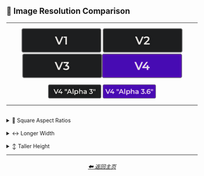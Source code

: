 <h2>📏 Image Resolution Comparison</h2>

<hr>

<div align="center">

[<img src="/Images/Repo_Parts/Buttons/Version_Buttons/button_version_V1_inactive.webp?raw=true" alt="MidJourney V1" height="64" />](/Pages/MJ_V1/Comparison_Pages/Image_Resolution_and_Upscaling/Image_Resolution_Comparison.md)
[<img src="/Images/Repo_Parts/Buttons/Version_Buttons/button_version_V2_inactive.webp?raw=true" alt="MidJourney V2" height="64" />](/Pages/MJ_V2/Comparison_Pages/Image_Resolution_and_Upscaling/Image_Resolution_Comparison.md)
[<img src="/Images/Repo_Parts/Buttons/Version_Buttons/button_version_V3_inactive.webp?raw=true" alt="MidJourney V3" height="64" />](/Pages/MJ_V3/Comparison_Pages/Image_Resolution_and_Upscaling/Image_Resolution_Comparison.md)[<img src="/Images/Repo_Parts/Buttons/Version_Buttons/button_version_V4_active.webp?raw=true" alt="MidJourney V4" height="64" />]()

[<img src="/Images/Repo_Parts/Buttons/Comparison_Page_Buttons/Subgroups/V4_Alpha_Versions/button_V4_alpha_3_inactive.webp?raw=true" alt="V4 Alpha 3" width="140.5" />](/Pages/MJ_V4/Comparison_Pages/Image_Resolution_and_Upscaling/Image_Resolution_Comparison/Older_Versions/V4_Alpha_3.md)
[<img src="/Images/Repo_Parts/Buttons/Comparison_Page_Buttons/Subgroups/V4_Alpha_Versions/button_V4_alpha_3.6_active.webp?raw=true" alt="V4 Alpha 3.6" width="140.5" />](/Pages/MJ_V4/Comparison_Pages/Image_Resolution_and_Upscaling/Image_Resolution_Comparison/Image_Resolution_Comparison.md)

</div>

<hr>
<br>

<details><summary>🔳 Square Aspect Ratios</summary><p><div align="center">

<table>
    <tr align=center valign=middle>
        <th width=128>ar 1:1</th>
        <td><img src="/Images/MJ_V4/V4_Alpha_3.6/Comparison_Page_Images/Image_Resolution_Comparison/Sphere_ar1-1.webp?raw=true" width="256" /><p><code>1024x1024</code></p></td>
    </tr>
</table>

</div></p></details>

<br>

<details><summary>↔ Longer Width</summary><p><div align="center">

<table>
    <tr align=center valign=middle>
        <th width=128>ar 12-11</th>
        <td><img src="/Images/MJ_V4/V4_Alpha_3.6/Comparison_Page_Images/Image_Resolution_Comparison/Sphere_ar12-11.webp?raw=true" width="272" /><p><code>1088x1024</code></p></td>
    </tr>
    <tr align=center valign=middle>
        <th>ar 8-7</th>
        <td><img src="/Images/MJ_V4/V4_Alpha_3.6/Comparison_Page_Images/Image_Resolution_Comparison/Sphere_ar8-7.webp?raw=true" width="288" /><p><code>1152x1024</code></p></td>
    </tr>
    <tr align=center valign=middle>
        <th>ar 6-5</th>
        <td><img src="/Images/MJ_V4/V4_Alpha_3.6/Comparison_Page_Images/Image_Resolution_Comparison/Sphere_ar6-5.webp?raw=true" width="304" /><p><code>1216x1024</code></p></td>
    </tr>
    <tr align=center valign=middle>
        <th>ar 5-4</th>
        <td><img src="/Images/MJ_V4/V4_Alpha_3.6/Comparison_Page_Images/Image_Resolution_Comparison/Sphere_ar5-4.webp?raw=true" width="320" /><p><code>1280x1024</code></p></td>
    </tr>
    <tr align=center valign=middle>
        <th>ar 4-3</th>
        <td><img src="/Images/MJ_V4/V4_Alpha_3.6/Comparison_Page_Images/Image_Resolution_Comparison/Sphere_ar4-3.webp?raw=true" width="336" /><p><code>1344x1024</code></p></td>
    </tr>
    <tr align=center valign=middle>
        <th>ar 7-5</th>
        <td><img src="/Images/MJ_V4/V4_Alpha_3.6/Comparison_Page_Images/Image_Resolution_Comparison/Sphere_ar7-5.webp?raw=true" width="352" /><p><code>1408x1024</code></p></td>
    </tr>
    <tr align=center valign=middle>
        <th>ar 10-7</th>
        <td><img src="/Images/MJ_V4/V4_Alpha_3.6/Comparison_Page_Images/Image_Resolution_Comparison/Sphere_ar10-7.webp?raw=true" width="368" /><p><code>1472x1024</code></p></td>
    </tr>
    <tr align=center valign=middle>
        <th>ar 3-2</th>
        <td><img src="/Images/MJ_V4/V4_Alpha_3.6/Comparison_Page_Images/Image_Resolution_Comparison/Sphere_ar3-2.webp?raw=true" width="384" /><p><code>1536x1024</code></p></td>
    </tr>
    <tr align=center valign=middle>
        <th>ar 11-7</th>
        <td><img src="/Images/MJ_V4/V4_Alpha_3.6/Comparison_Page_Images/Image_Resolution_Comparison/Sphere_ar11-7.webp?raw=true" width="400" /><p><code>1600x1024</code></p></td>
    </tr>
    <tr align=center valign=middle>
        <th>ar 8-5</th>
        <td><img src="/Images/MJ_V4/V4_Alpha_3.6/Comparison_Page_Images/Image_Resolution_Comparison/Sphere_ar8-5.webp?raw=true" width="416" /><p><code>1664x1024</code></p></td>
    </tr>
    <tr align=center valign=middle>
        <th>ar 5-3</th>
        <td><img src="/Images/MJ_V4/V4_Alpha_3.6/Comparison_Page_Images/Image_Resolution_Comparison/Sphere_ar5-3.webp?raw=true" width="432" /><p><code>1728x1024</code></p></td>
    </tr>
    <tr align=center valign=middle>
        <th>ar 7-4</th>
        <td><img src="/Images/MJ_V4/V4_Alpha_3.6/Comparison_Page_Images/Image_Resolution_Comparison/Sphere_ar7-4.webp?raw=true" width="448" /><p><code>1792x1024</code></p></td>
    </tr>
    <tr align=center valign=middle>
        <th>ar 9-5</th>
        <td><img src="/Images/MJ_V4/V4_Alpha_3.6/Comparison_Page_Images/Image_Resolution_Comparison/Sphere_ar9-5.webp?raw=true" width="464" /><p><code>1856x1024</code></p></td>
    </tr>
    <tr align=center valign=middle>
        <th>ar 13-7</th>
        <td><img src="/Images/MJ_V4/V4_Alpha_3.6/Comparison_Page_Images/Image_Resolution_Comparison/Sphere_ar13-7.webp?raw=true" width="480" /><p><code>1920x1024</code></p></td>
    </tr>
    <tr align=center valign=middle>
        <th>ar 2-1</th>
        <td><img src="/Images/MJ_V4/V4_Alpha_3.6/Comparison_Page_Images/Image_Resolution_Comparison/Sphere_ar2-1.webp?raw=true" width="512" /><p><code>2048x1024</code></p></td>
    </tr>
</table>

</div></p></details>

<br>

<details><summary>↕ Taller Height</summary><p><div align="center">

<table>
    <tr align=center valign=middle>
        <th width=128>ar 11-12</th>
        <td><img src="/Images/MJ_V4/V4_Alpha_3.6/Comparison_Page_Images/Image_Resolution_Comparison/Sphere_ar11-12.webp?raw=true" width="256" /><p><code>1024x1088</code></p></td>
    </tr>
    <tr align=center valign=middle>
        <th>ar 7-8</th>
        <td><img src="/Images/MJ_V4/V4_Alpha_3.6/Comparison_Page_Images/Image_Resolution_Comparison/Sphere_ar7-8.webp?raw=true" width="256" /><p><code>1024x1152</code></p></td>
    </tr>
    <tr align=center valign=middle>
        <th>ar 5-6</th>
        <td><img src="/Images/MJ_V4/V4_Alpha_3.6/Comparison_Page_Images/Image_Resolution_Comparison/Sphere_ar5-6.webp?raw=true" width="256" /><p><code>1024x1216</code></p></td>
    </tr>
    <tr align=center valign=middle>
        <th>ar 4-5</th>
        <td><img src="/Images/MJ_V4/V4_Alpha_3.6/Comparison_Page_Images/Image_Resolution_Comparison/Sphere_ar4-5.webp?raw=true" width="256" /><p><code>1024x1280</code></p></td>
    </tr>
    <tr align=center valign=middle>
        <th>ar 3-4</th>
        <td><img src="/Images/MJ_V4/V4_Alpha_3.6/Comparison_Page_Images/Image_Resolution_Comparison/Sphere_ar3-4.webp?raw=true" width="256" /><p><code>1024x1344</code></p></td>
    </tr>
    <tr align=center valign=middle>
        <th>ar 5-7</th>
        <td><img src="/Images/MJ_V4/V4_Alpha_3.6/Comparison_Page_Images/Image_Resolution_Comparison/Sphere_ar5-7.webp?raw=true" width="256" /><p><code>1024x1408</code></p></td>
    </tr>
    <tr align=center valign=middle>
        <th>ar 7-10</th>
        <td><img src="/Images/MJ_V4/V4_Alpha_3.6/Comparison_Page_Images/Image_Resolution_Comparison/Sphere_ar7-10.webp?raw=true" width="256" /><p><code>1024x1472</code></p></td>
    </tr>
    <tr align=center valign=middle>
        <th>ar 2-3</th>
        <td><img src="/Images/MJ_V4/V4_Alpha_3.6/Comparison_Page_Images/Image_Resolution_Comparison/Sphere_ar2-3.webp?raw=true" width="256" /><p><code>1024x1536</code></p></td>
    </tr>
    <tr align=center valign=middle>
        <th>ar 7-11</th>
        <td><img src="/Images/MJ_V4/V4_Alpha_3.6/Comparison_Page_Images/Image_Resolution_Comparison/Sphere_ar7-11.webp?raw=true" width="256" /><p><code>1024x1600</code></p></td>
    </tr>
    <tr align=center valign=middle>
        <th>ar 5-8</th>
        <td><img src="/Images/MJ_V4/V4_Alpha_3.6/Comparison_Page_Images/Image_Resolution_Comparison/Sphere_ar5-8.webp?raw=true" width="256" /><p><code>1024x1664</code></p></td>
    </tr>
    <tr align=center valign=middle>
        <th>ar 3-5</th>
        <td><img src="/Images/MJ_V4/V4_Alpha_3.6/Comparison_Page_Images/Image_Resolution_Comparison/Sphere_ar3-5.webp?raw=true" width="256" /><p><code>1024x1728</code></p></td>
    </tr>
    <tr align=center valign=middle>
        <th>ar 4-7</th>
        <td><img src="/Images/MJ_V4/V4_Alpha_3.6/Comparison_Page_Images/Image_Resolution_Comparison/Sphere_ar4-7.webp?raw=true" width="256" /><p><code>1024x1792</code></p></td>
    </tr>
    <tr align=center valign=middle>
        <th>ar 5-9</th>
        <td><img src="/Images/MJ_V4/V4_Alpha_3.6/Comparison_Page_Images/Image_Resolution_Comparison/Sphere_ar5-9.webp?raw=true" width="256" /><p><code>1024x1856</code></p></td>
    </tr>
    <tr align=center valign=middle>
        <th>ar 7-13</th>
        <td><img src="/Images/MJ_V4/V4_Alpha_3.6/Comparison_Page_Images/Image_Resolution_Comparison/Sphere_ar7-13.webp?raw=true" width="256" /><p><code>1024x1920</code></p></td>
    </tr>
    <tr align=center valign=middle>
        <th>ar 1-2</th>
        <td><img src="/Images/MJ_V4/V4_Alpha_3.6/Comparison_Page_Images/Image_Resolution_Comparison/Sphere_ar1-2.webp?raw=true" width="256" /><p><code>1024x2048</code></p></td>
    </tr>
</table>

</div></p></details>

<hr>
<div align="center">
    <h6><a href="/README.md">⬅ 返回主页</a></h6>
</div>